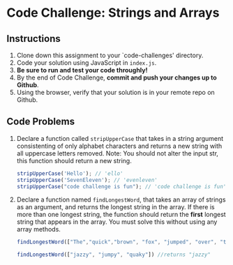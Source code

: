 # Code Challenge: Strings and Arrays

## Instructions

1. Clone down this assignment to your `code-challenges' directory.
2. Code your solution using JavaScript in `index.js`.
3. **Be sure to run and test your code throughly!**
4. By the end of Code Challenge, **commit and push your changes up to Github**.
5. Using the browser, verify that your solution is in your remote repo on Github.

## Code Problems

1. Declare a function called `stripUpperCase` that takes in a string argument consistenting of only alphabet characters and returns a new string with all uppercase letters removed. Note: You should not alter the input str, this function should return a new string. 
    
    ```jsx
    stripUpperCase('Hello'); // 'ello'
    stripUpperCase('SevenEleven'); // 'evenleven'
    stripUpperCase("code challenge is fun"); // 'code challenge is fun'
    
    ```
    
2. Declare a function named `findLongestWord`, that takes an array of strings as an argument, and returns the longest string in the array. If there is more than one longest string, the function should return the **first** longest string that appears in the array. You must solve this without using any array methods.
    
    ```jsx
    findLongestWord(["The","quick","brown", "fox", "jumped", "over", "the", "lazy", "dog"]) //returns "jumped"
    
    findLongestWord(["jazzy", "jumpy", "quaky"]) //returns "jazzy"
    
    ```
